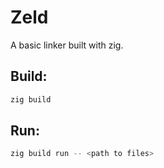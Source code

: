 # Zeld
A basic linker built with zig.


## Build:
```bash
zig build
```
## Run:
```bash
zig build run -- <path to files>
```
